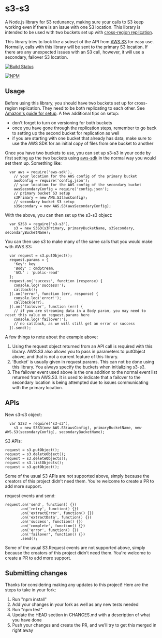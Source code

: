 # s3-s3

A Node.js library for S3 redunancy, making sure your calls to S3 keep working even if there is an issue with one S3 location.  This library is intended to be used with two buckets set up with [cross-region replication](http://docs.aws.amazon.com/AmazonS3/latest/dev/crr.html).

This library tries to look like a subset of the API from [AWS.S3](http://docs.aws.amazon.com/AWSJavaScriptSDK/latest/AWS/S3.html) for easy use.  Normally, calls with this library will be sent to the primary S3 location.  If there are any unexpected issues with an S3 call, however, it will use a secondary, failover S3 location.

[![Build Status](https://secure.travis-ci.org/brightcove/s3-s3.png?branch=master)](http://travis-ci.org/brightcove/s3-s3)

[![NPM](https://nodei.co/npm/s3-s3.png)](https://nodei.co/npm/s3-s3/)

## Usage

Before using this library, you should have two buckets set up for cross-region replication.  They need to be both replicating to each other.  See [Amazon's guide for setup](http://docs.aws.amazon.com/AmazonS3/latest/dev/crr-how-setup.html).  A few additional tips on setup:
- don't forget to turn on versioning for both buckets
- once you have gone through the replication steps, remember to go back to setting up the second bucket for replication as well
- if you are starting with one bucket that already has data, make sure to use the AWS SDK for an initial copy of files from one bucket to another

Once you have two buckets to use, you can set up s3-s3 in your code by first setting up the two buckets using [aws-sdk](https://aws.amazon.com/sdk-for-node-js/) in the normal way you would set them up.  Something like:

```
  var aws = require('aws-sdk'),
    // your location for the AWS config of the primary bucket
    awsConfig = require('config.json');
    // your location for the AWS config of the secondary bucket
    awsSecondaryConfig = require('config.json');
    // primary bucket S3 setup
    s3Primary = new AWS.S3(awsConfig);
    // secondary bucket S3 setup
    s3Secondary = new AWS.S3(awsSecondaryConfig);
```

With the above, you can then set up the s3-s3 object:
```
  var S3S3 = require('s3-s3'),
    s3 = new S3S3(s3Primary, primaryBucketName, s3Secondary, secondaryBucketName);
```

You can then use s3 to make many of the same calls that you would make with AWS.S3:

```
  var request = s3.putObject();
  request.params = {
    'Key': key
    'Body' : cmdStream,
    'ACL' : 'public-read'
  };
  request.on('success', function (response) {
    console.log('success!');
    callback();
  }).on('error', function (err, response) {
    console.log('error!');
    callback(err);
  }).on('failover', function (err) {
    // if you are streaming data in a Body param, you may need to reset this value on request.params here
    console.log('failover!');
    // no callback, as we will still get an error or success
  }).send();
```

A few things to note about the example above:
1. Using the request object returned from an API call is required with this library.  AWS.S3 also allows you to pass in parameters to putObject above, and that is not a current feature of this library.
2. 'Bucket' is usually given in request.params.  This can not be done using this library.  You always specify the buckets when initializing s3-s3.
3. The failover event used above is the one addition to the normal event list returned from AWS.S3.  It is used to indicate that a failover to the secondary location is being attempted due to issues communicating with the primary location.

## APIs

New s3-s3 object:

```
  var S3S3 = require('s3-s3'),
    s3 = new S3S3(new AWS.S3(awsConfig), primaryBucketName, new AWS.S3(secondaryConfig), secondaryBucketName);
```

S3 APIs:

```
request = s3.putObject();
request = s3.deleteObject();
request = s3.deleteObjects();
request = s3.listObjects();
request = s3.getObject();
```

Some of the usual S3 APIs are not supported above, simply because the creators of this project didn't need them.  You're welcome to create a PR to add more support.

request events and send:
```
request.on('send', function() {})
       .on('retry', function() {})
       .on('extractError', function() {})
       .on('extractData', function() {})
       .on('success', function() {})
       .on('complete', function() {})
       .on('error', function() {})
       .on('failover', function() {})
       .send();
```

Some of the usual S3.Request events are not supported above, simply because the creators of this project didn't need them.  You're welcome to create a PR to add more support.

## Submitting changes

Thanks for considering making any updates to this project!  Here are the steps to take in your fork:

1. Run "npm install"
2. Add your changes in your fork as well as any new tests needed
3. Run "npm test"
4. Update the HEAD section in CHANGES.md with a description of what you have done
5. Push your changes and create the PR, and we'll try to get this merged in right away
